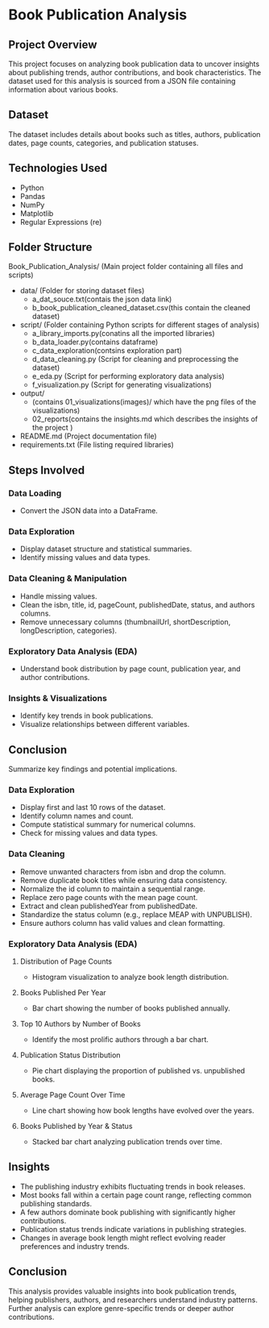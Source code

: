 # Book Publication Analysis

## Project Overview
This project focuses on analyzing book publication data to uncover insights about publishing trends, author contributions, and book characteristics. The dataset used for this analysis is sourced from a JSON file containing information about various books.

## Dataset
The dataset includes details about books such as titles, authors, publication dates, page counts, categories, and publication statuses.

## Technologies Used
- Python
- Pandas
- NumPy
- Matplotlib
- Regular Expressions (re)

## Folder Structure
Book_Publication_Analysis/ (Main project folder containing all files and scripts)  
- data/ (Folder for storing dataset files)  
  - a_dat_souce.txt(contais the json data link) 
  - b_book_publication_cleaned_dataset.csv(this contain the cleaned dataset)
- script/ (Folder containing Python scripts for different stages of analysis) 
  - a_library_imports.py(conatins all the imported libraries) 
  - b_data_loader.py(contains dataframe)
  - c_data_exploration(contsins exploration part)
  - d_data_cleaning.py (Script for cleaning and preprocessing the dataset)  
  - e_eda.py (Script for performing exploratory data analysis)  
  - f_visualization.py (Script for generating visualizations)  
- output/
  - (contains 01_visualizations(images)/ which have the png files of the visualizations)
  - 02_reports(contains the insights.md which describes the insights of the project )
- README.md (Project documentation file)  
- requirements.txt (File listing required libraries)  

## Steps Involved

### Data Loading
- Convert the JSON data into a DataFrame.

### Data Exploration
- Display dataset structure and statistical summaries.
- Identify missing values and data types.

### Data Cleaning & Manipulation
- Handle missing values.
- Clean the isbn, title, id, pageCount, publishedDate, status, and authors columns.
- Remove unnecessary columns (thumbnailUrl, shortDescription, longDescription, categories).

### Exploratory Data Analysis (EDA)
- Understand book distribution by page count, publication year, and author contributions.

### Insights & Visualizations
- Identify key trends in book publications.
- Visualize relationships between different variables.

## Conclusion
Summarize key findings and potential implications.

### Data Exploration
- Display first and last 10 rows of the dataset.
- Identify column names and count.
- Compute statistical summary for numerical columns.
- Check for missing values and data types.

### Data Cleaning
- Remove unwanted characters from isbn and drop the column.
- Remove duplicate book titles while ensuring data consistency.
- Normalize the id column to maintain a sequential range.
- Replace zero page counts with the mean page count.
- Extract and clean publishedYear from publishedDate.
- Standardize the status column (e.g., replace MEAP with UNPUBLISH).
- Ensure authors column has valid values and clean formatting.

### Exploratory Data Analysis (EDA)
1. Distribution of Page Counts  
   - Histogram visualization to analyze book length distribution.  

2. Books Published Per Year  
   - Bar chart showing the number of books published annually.  

3. Top 10 Authors by Number of Books  
   - Identify the most prolific authors through a bar chart.  

4. Publication Status Distribution  
   - Pie chart displaying the proportion of published vs. unpublished books.  

5. Average Page Count Over Time  
   - Line chart showing how book lengths have evolved over the years.  

6. Books Published by Year & Status  
   - Stacked bar chart analyzing publication trends over time.  

## Insights
- The publishing industry exhibits fluctuating trends in book releases.
- Most books fall within a certain page count range, reflecting common publishing standards.
- A few authors dominate book publishing with significantly higher contributions.
- Publication status trends indicate variations in publishing strategies.
- Changes in average book length might reflect evolving reader preferences and industry trends.

## Conclusion
This analysis provides valuable insights into book publication trends, helping publishers, authors, and researchers understand industry patterns. Further analysis can explore genre-specific trends or deeper author contributions.


